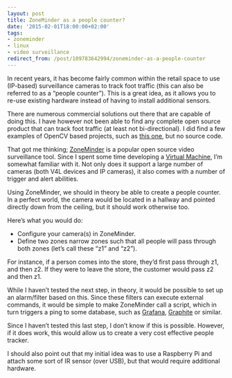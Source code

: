 ```yaml
---
layout: post
title: ZoneMinder as a people counter?
date: '2015-02-01T18:00:00+02:00'
tags:
- zoneminder
- linux
- video surveillance
redirect_from: /post/109783642994/zoneminder-as-a-people-counter
---
```


In recent years, it has become fairly common within the retail space to use (IP-based) surveillance cameras to track foot traffic (this can also be referred to as a “people counter”). This is a great idea, as it allows you to re-use existing hardware instead of having to install additional sensors.

There are numerous commercial solutions out there that are capable of doing this. I have however not been able to find any complete open source product that can track foot traffic (at least not bi-directional). I did find a few examples of OpenCV based projects, such as [this one](https://www.youtube.com/watch?v=OWab2_ete7s), but no source code.

That got me thinking; [ZoneMinder](http://www.zoneminder.com/) is a popular open source video surveillance tool. Since I spent some time developing a [Virtual Machine](/zoneminder-va), I’m somewhat familiar with it. Not only does it support a large number of cameras (both V4L devices and IP cameras), it also comes with a number of trigger and alert abilities.

Using ZoneMinder, we should in theory be able to create a people counter. In a perfect world, the camera would be located in a hallway and pointed directly down from the ceiling, but it should work otherwise too.

Here’s what you would do:

- Configure your camera(s) in ZoneMinder.
- Define two zones narrow zones such that all people will pass through both zones (let’s call these “z1” and “z2”).

For instance, if a person comes into the store, they’d first pass through z1, and then z2. If they were to leave the store, the customer would pass z2 and then z1.

While I haven’t tested the next step, in theory, it would be possible to set up an alarm/filter based on this. Since these filters can execute external commands, it would be simple to make ZoneMinder call a script, which in turn triggers a ping to some database, such as [Grafana](http://grafana.org/), [Graphite](http://graphite.wikidot.com/) or similar.

Since I haven’t tested this last step, I don’t know if this is possible. However, if it does work, this would allow us to create a very cost effective people tracker.

I should also point out that my initial idea was to use a Raspberry Pi and attach some sort of IR sensor (over USB), but that would require additional hardware.
